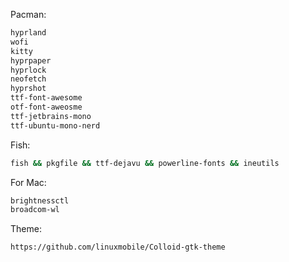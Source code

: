Pacman:
```sh
hyprland
wofi
kitty
hyprpaper
hyprlock
neofetch
hyprshot
ttf-font-awesome
otf-font-aweosme
ttf-jetbrains-mono
ttf-ubuntu-mono-nerd
```

Fish:
```sh
fish && pkgfile && ttf-dejavu && powerline-fonts && ineutils
```
For Mac:
```sh
brightnessctl
broadcom-wl
```

Theme:
```git
https://github.com/linuxmobile/Colloid-gtk-theme
```
